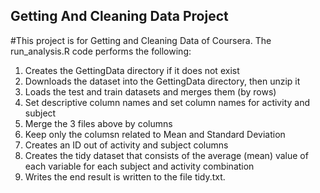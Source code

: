 
## Getting And Cleaning Data Project

#This project is for Getting and Cleaning Data of Coursera.
The run_analysis.R code performs the following:
1. Creates the GettingData directory if it does not exist
2. Downloads the dataset into the GettingData directory, then unzip it
3. Loads the test and train datasets and merges them (by rows)
4. Set descriptive column names and set column names for activity and subject
5. Merge the 3 files above by columns
6. Keep only the columsn related to Mean and Standard Deviation
7. Creates an ID out of activity and subject columns 
8. Creates the tidy dataset that consists of the average (mean) value of each variable for each subject and activity combination
9. Writes the end result is written to the file tidy.txt.